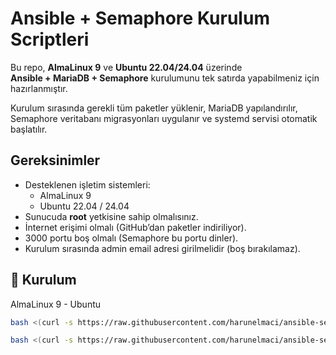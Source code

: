 # Ansible + Semaphore Kurulum Scriptleri

Bu repo, **AlmaLinux 9** ve **Ubuntu 22.04/24.04** üzerinde  
**Ansible + MariaDB + Semaphore** kurulumunu tek satırda yapabilmeniz için hazırlanmıştır.  

Kurulum sırasında gerekli tüm paketler yüklenir, MariaDB yapılandırılır, Semaphore veritabanı migrasyonları uygulanır ve systemd servisi otomatik başlatılır.

## Gereksinimler

- Desteklenen işletim sistemleri:
  - AlmaLinux 9
  - Ubuntu 22.04 / 24.04
- Sunucuda **root** yetkisine sahip olmalısınız.
- İnternet erişimi olmalı (GitHub’dan paketler indiriliyor).
- 3000 portu boş olmalı (Semaphore bu portu dinler).
- Kurulum sırasında admin email adresi girilmelidir (boş bırakılamaz).



## 🔧 Kurulum

 AlmaLinux 9 - Ubuntu
```bash
bash <(curl -s https://raw.githubusercontent.com/harunelmaci/ansible-semaphore-install/main/install_semaphore_almalinux.sh)

bash <(curl -s https://raw.githubusercontent.com/harunelmaci/ansible-semaphore-install/main/install_semaphore_ubuntu.sh)
